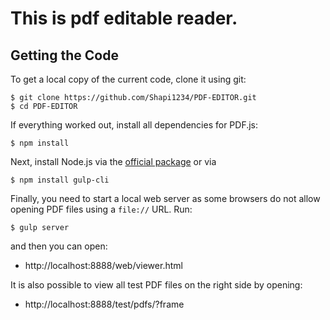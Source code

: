 # This is pdf editable reader.

## Getting the Code

To get a local copy of the current code, clone it using git:

    $ git clone https://github.com/Shapi1234/PDF-EDITOR.git
    $ cd PDF-EDITOR

If everything worked out, install all dependencies for PDF.js:

    $ npm install

Next, install Node.js via the [official package](https://nodejs.org) or via

    $ npm install gulp-cli

Finally, you need to start a local web server as some browsers do not allow opening
PDF files using a `file://` URL. Run:

    $ gulp server

and then you can open:

+ http://localhost:8888/web/viewer.html

It is also possible to view all test PDF files on the right side by opening:

+ http://localhost:8888/test/pdfs/?frame




